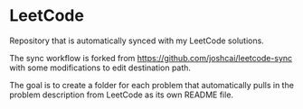 # LeetCode
Repository that is automatically synced with my LeetCode solutions. 

The sync workflow is forked from https://github.com/joshcai/leetcode-sync with some modifications to edit destination path. 

The goal is to create a folder for each problem that automatically pulls in the problem description from LeetCode as its own README file.
